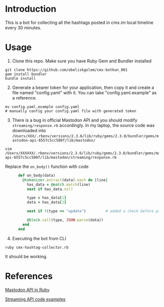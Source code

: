 # Introduction

This is a bot for collecting all the hashtags posted in cmx.im local timeline every 30 minutes.

# Usage

1. Clone this repo. Make sure you have Ruby Gem and Bundler installed

```
git clone https://github.com/obeliskgolem/cmx-botkun_001
gem install bundler
bundle install
```

2. Generate a bearer token for your application, then copy it and create a file named "config.yaml" with it. You can take "config.yaml.example" as a reference.

```
mv config.yaml.example config.yaml
# manually config your config.yaml file with generated token
```

3. There is a bug in official Mastodon API and you should modify `streaming/response.rb` accordingly. In my laptop, the source code was downloaded into `/Users/XXX/.rbenv/versions/2.3.6/lib/ruby/gems/2.3.0/bundler/gems/mastodon-api-6557c5cc580f/lib/mastodon/`

```
vim /Users/XXXXXX/.rbenv/versions/2.3.6/lib/ruby/gems/2.3.0/bundler/gems/mastodon-api-6557c5cc580f/lib/mastodon/streaming/response.rb
```

Replace the `on_body()` function with code

``` Ruby
      def on_body(data)
        @tokenizer.extract(data).each do |line|
          has_data = @match.match(line)
          next if has_data.nil?

          type = has_data[1]
          data = has_data[2]

          next if !(type == "update")         # added a check before parsing JSON

          @block.call(type, JSON.parse(data))
        end
      end
```

4. Executing the bot from CLI

```
ruby cmx-hashtag-collector.rb
```

It should be working.



# References

[Mastodon API in Ruby](https://github.com/tootsuite/mastodon-api)

[Streaming API code examples](https://github.com/takahashim/mastodon-book-sample)
